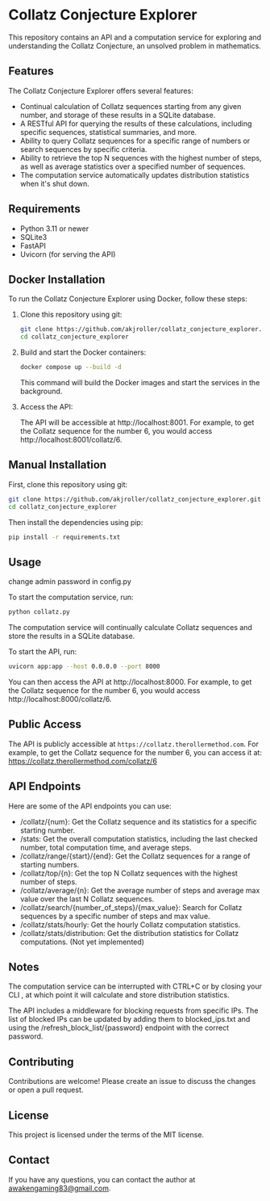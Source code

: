 # Collatz Conjecture Explorer

This repository contains an API and a computation service for exploring and understanding the Collatz Conjecture, an unsolved problem in mathematics.

## Features

The Collatz Conjecture Explorer offers several features:

- Continual calculation of Collatz sequences starting from any given number, and storage of these results in a SQLite database.
- A RESTful API for querying the results of these calculations, including specific sequences, statistical summaries, and more.
- Ability to query Collatz sequences for a specific range of numbers or search sequences by specific criteria.
- Ability to retrieve the top N sequences with the highest number of steps, as well as average statistics over a specified number of sequences.
- The computation service automatically updates distribution statistics when it's shut down.

## Requirements

- Python 3.11 or newer
- SQLite3
- FastAPI
- Uvicorn (for serving the API)

## Docker Installation

To run the Collatz Conjecture Explorer using Docker, follow these steps:

1. Clone this repository using git:

   ```bash
   git clone https://github.com/akjroller/collatz_conjecture_explorer.git
   cd collatz_conjecture_explorer
   ```

2. Build and start the Docker containers:

   ```bash
   docker compose up --build -d
   ```

   This command will build the Docker images and start the services in the background.

3. Access the API:

   The API will be accessible at http://localhost:8001. For example, to get the Collatz sequence for the number 6, you would access http://localhost:8001/collatz/6.

## Manual Installation

First, clone this repository using git:

```bash
git clone https://github.com/akjroller/collatz_conjecture_explorer.git
cd collatz_conjecture_explorer
```

Then install the dependencies using pip:

```bash
pip install -r requirements.txt
```

## Usage

change admin password in config.py

To start the computation service, run:

```bash
python collatz.py
```

The computation service will continually calculate Collatz sequences and store the results in a SQLite database.

To start the API, run:

```bash
uvicorn app:app --host 0.0.0.0 --port 8000
```

You can then access the API at http://localhost:8000. For example, to get the Collatz sequence for the number 6, you would access http://localhost:8000/collatz/6.

## Public Access

The API is publicly accessible at `https://collatz.therollermethod.com`. For example, to get the Collatz sequence for the number 6, you can access it at: https://collatz.therollermethod.com/collatz/6

## API Endpoints

Here are some of the API endpoints you can use:

- /collatz/{num}: Get the Collatz sequence and its statistics for a specific starting number.
- /stats: Get the overall computation statistics, including the last checked number, total computation time, and average steps.
- /collatz/range/{start}/{end}: Get the Collatz sequences for a range of starting numbers.
- /collatz/top/{n}: Get the top N Collatz sequences with the highest number of steps.
- /collatz/average/{n}: Get the average number of steps and average max value over the last N Collatz sequences.
- /collatz/search/{number_of_steps}/{max_value}: Search for Collatz sequences by a specific number of steps and max value.
- /collatz/stats/hourly: Get the hourly Collatz computation statistics.
- /collatz/stats/distribution: Get the distribution statistics for Collatz computations. (Not yet implemented)

## Notes

The computation service can be interrupted with CTRL+C or by closing your CLI , at which point it will calculate and store distribution statistics.

The API includes a middleware for blocking requests from specific IPs. The list of blocked IPs can be updated by adding them to blocked_ips.txt and using the /refresh_block_list/{password} endpoint with the correct password.

## Contributing

Contributions are welcome! Please create an issue to discuss the changes or open a pull request.

## License

This project is licensed under the terms of the MIT license.

## Contact

If you have any questions, you can contact the author at awakengaming83@gmail.com.
